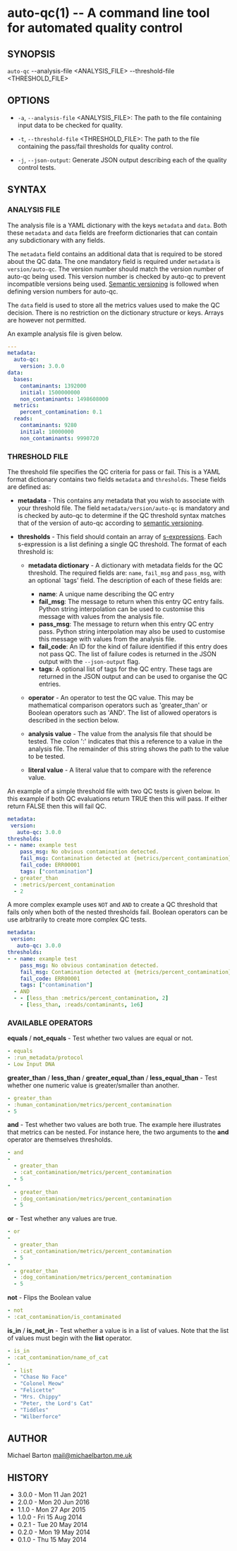 # auto-qc(1) -- A command line tool for automated quality control

## SYNOPSIS

`auto-qc` --analysis-file <ANALYSIS_FILE> --threshold-file <THRESHOLD_FILE>

## OPTIONS

* `-a`, `--analysis-file` <ANALYSIS_FILE>: The path to the file containing
  input data to be checked for quality.

* `-t`, `--threshold-file` <THRESHOLD_FILE>: The path to the file containing
  the pass/fail thresholds for quality control.

* `-j`, `--json-output`: Generate JSON output describing each of the quality
  control tests.

## SYNTAX

### ANALYSIS FILE

The analysis file is a YAML dictionary with the keys `metadata` and `data`.
Both these `metadata` and `data` fields are freeform dictionaries that can
contain any subdictionary with any fields.

The `metadata` field contains an additional data that is required to be stored
about the QC data. The one mandatory field is required under `metadata` is
`version/auto-qc`. The version number should match the version number of
auto-qc being used. This version number is checked by auto-qc to prevent
incompatible versions being used. [Semantic versioning][semver] is followed
when defining version numbers for auto-qc.

[semver]: http://semver.org

The `data` field is used to store all the metrics values used to make the QC
decision. There is no restriction on the dictionary structure or keys. Arrays
are however not permitted.

An example analysis file is given below.

``` YAML
---
metadata:
  auto-qc:
    version: 3.0.0
data:
  bases:
    contaminants: 1392000
    initial: 1500000000
    non_contaminants: 1498608000
  metrics:
    percent_contamination: 0.1
  reads:
    contaminants: 9280
    initial: 10000000
    non_contaminants: 9990720
```

### THRESHOLD FILE

The threshold file specifies the QC criteria for pass or fail. This is a YAML
format dictionary contains two fields `metadata` and `thresholds`. These fields
are defined as:

* **metadata** - This contains any metadata that you wish to associate with
  your threshold file. The field `metadata/version/auto-qc` is mandatory and
  is checked by auto-qc to determine if the QC threshold syntax matches that
  of the version of auto-qc according to [semantic versioning][semver].

* **thresholds** - This field should contain an array of
  [s-expressions][sexp]. Each s-expression is a list defining a single QC
  threshold. The format of each threshold is:

  * **metadata dictionary** - A dictionary with metadata fields for the QC
    threshold. The required fields are: `name`, `fail_msg` and `pass_msg`,
    with an optional `tags' field. The description of each of these fields
    are:
      * **name**: A unique name describing the QC entry
      * **fail_msg**: The message to return when this entry QC entry fails.
        Python string interpolation can be used to customise this message with
        values from the analysis file.
      * **pass_msg**: The message to return when this entry QC entry pass.
        Python string interpolation may also be used to customise this message
        with values from the analysis file.
      * **fail_code**: An ID for the kind of failure identified if this entry
        does not pass QC. The list of failure codes is returned in the JSON
        output with the `--json-output` flag.
      * **tags**: A optional list of tags for the QC entry. These tags are
        returned in the JSON output and can be used to organise the QC entries.

  * **operator** - An operator to test the QC value. This may be mathematical
    comparison operators such as 'greater_than' or Boolean operators such as 'AND'. The
    list of allowed operators is described in the section below.

  * **analysis value** - The value from the analysis file that should be
    tested. The colon ':' indicates that this a reference to a value in the
    analysis file. The remainder of this string shows the path to the value
    to be tested.

  * **literal value** - A literal value that to compare with the reference
    value.

[sexp]: https://en.wikipedia.org/wiki/S-expression

An example of a simple threshold file with two QC tests is given below. In this
example if both QC evaluations return TRUE then this will pass. If either
return FALSE then this will fail QC.

``` YAML
metadata:
 version:
   auto-qc: 3.0.0
thresholds:
- - name: example test
    pass_msg: No obvious contamination detected.
    fail_msg: Contamination detected at {metrics/percent_contamination}%
    fail_code: ERR00001
    tags: ["contamination"]
  - greater_than
  - :metrics/percent_contamination
  - 2
```

A more complex example uses `NOT` and `AND` to create a QC threshold that
fails only when both of the nested thresholds fail. Boolean operators can be
use arbitrarily to create more complex QC tests.

``` YAML
metadata:
 version:
   auto-qc: 3.0.0
thresholds:
- - name: example test
    pass_msg: No obvious contamination detected.
    fail_msg: Contamination detected at {metrics/percent_contamination}% with {reads/contaminants} reads.
    fail_code: ERR00001
    tags: ["contamination"]
  - AND
  - - [less_than :metrics/percent_contamination, 2]
    - [less_than, :reads/contaminants, 1e6]
```

### AVAILABLE OPERATORS

**equals** / **not_equals** - Test whether two values are equal or not.

``` YAML
- equals
- :run_metadata/protocol
- Low Input DNA
```

**greater_than** / **less_than** / **greater_equal_than** / **less_equal_than** - Test whether one
numeric value is greater/smaller than another.

``` YAML
- greater_than
- :human_contamination/metrics/percent_contamination
- 5
```

**and** - Test whether two values are both true. The example here illustrates
that metrics can be nested. For instance here, the two arguments to the **and**
operator are themselves thresholds.

``` YAML
- and
-
  - greater_than
  - :cat_contamination/metrics/percent_contamination
  - 5
-
  - greater_than
  - :dog_contamination/metrics/percent_contamination
  - 5
```

**or** - Test whether any values are true.

``` YAML
- or
-
  - greater_than
  - :cat_contamination/metrics/percent_contamination
  - 5
-
  - greater_than
  - :dog_contamination/metrics/percent_contamination
  - 5
```

**not** - Flips the Boolean value

``` YAML
- not
- :cat_contamination/is_contaminated
```

**is_in** / **is_not_in** - Test whether a value is in a list of values. Note
that the list of values must begin with the **list** operator.

``` YAML
- is_in
- :cat_contamination/name_of_cat
-
  - list
  - "Chase No Face"
  - "Colonel Meow"
  - "Felicette"
  - "Mrs. Chippy"
  - "Peter, the Lord's Cat"
  - "Tiddles"
  - "Wilberforce"
```

## AUTHOR

Michael Barton <mail@michaelbarton.me.uk>

## HISTORY

* 3.0.0 - Mon 11 Jan 2021
* 2.0.0 - Mon 20 Jun 2016
* 1.1.0 - Mon 27 Apr 2015
* 1.0.0 - Fri 15 Aug 2014
* 0.2.1 - Tue 20 May 2014
* 0.2.0 - Mon 19 May 2014
* 0.1.0 - Thu 15 May 2014
